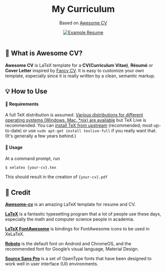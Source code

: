 <h1 align="center">
  My Curriculum
</h1>

<p align="center">
  Based on <a href="https://github.com/posquit0/Awesome-CV">Awesome CV</a>
</p>

<div align="center">
  <a href="https://github.com/henry-ns/my-cv/blob/master/main.pdf">
    <img alt="Example Resume" src="https://img.shields.io/badge/resume-pdf-green.svg" />
  </a>
</div>

<br />

## 🧐 What is Awesome CV?

**Awesome CV** is LaTeX template for a **CV(Curriculum Vitae)**, **Résumé** or **Cover Letter** inspired by [Fancy CV](https://www.sharelatex.com/templates/cv-or-resume/fancy-cv). It is easy to customize your own template, especially since it is really written by a clean, semantic markup.


## :bulb: How to Use

#### :pencil: Requirements

A full TeX distribution is assumed.  [Various distributions for different operating systems (Windows, Mac, \*nix) are available](http://tex.stackexchange.com/q/55437) but TeX Live is recommended.
You can [install TeX from upstream](http://tex.stackexchange.com/q/1092) (recommended; most up-to-date) or use `sudo apt-get install texlive-full` if you really want that.  (It's generally a few years behind.)

#### :pencil: Usage

At a command prompt, run

```bash
$ xelatex {your-cv}.tex
```

This should result in the creation of ``{your-cv}.pdf``


## :rocket: Credit

[**Awesome-cv**](https://github.com/posquit0/Awesome-CV) is an amazing LaTeX template for resume and CV.

[**LaTeX**](http://www.latex-project.org) is a fantastic typesetting program that a lot of people use these days, especially the math and computer science people in academia.

[**LaTeX FontAwesome**](https://github.com/furl/latex-fontawesome) is bindings for FontAwesome icons to be used in XeLaTeX.

[**Roboto**](https://github.com/google/roboto) is the default font on Android and ChromeOS, and the recommended font for Google’s visual language, Material Design.

[**Source Sans Pro**](https://github.com/adobe-fonts/source-sans-pro) is a set of OpenType fonts that have been designed to work well in user interface (UI) environments.
